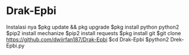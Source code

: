 # Drak-Epbi

Instalasi nya
$pkg update && pkg upgrade
$pkg install python python2
$pip2 install mechanize
$pip2 install requests
$pkg install git
$git clone https://github.com/dwiirfan187/Drak-Epbi
$cd Drak-Epbi
$python2 Drek-Epbi.py
